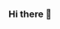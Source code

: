 ### Hi there 👋

<!--
**ChrisVladimirov/ChrisVladimirov** is a ✨ _special_ ✨ repository because its `README.md` (this file) appears on your GitHub profile.

Here are some ideas to get you started:


<div id="header" align="center">
  <img src="https://media.giphy.com/media/M9gbBd9nbDrOTu1Mqx/giphy.gif" width="100"/>
</div>

<h1>
  hey there
  <img src="https://media.giphy.com/media/hvRJCLFzcasrR4ia7z/giphy.gif" width="30px"/>
</h1>

---

### :hammer_and_wrench: Languages and Tools :
<p dir="auto">
<a target="_blank" rel="noopener noreferrer" href="https://github.com/devicons/devicon/blob/master/icons/java/java-original-wordmark.svg"><img src="https://github.com/devicons/devicon/raw/master/icons/java/java-original-wordmark.svg" title="Java" alt="Java" width="40" height="40" style="max-width: 100%;"></a>
<img src="https://github.com/devicons/devicon/raw/master/icons/java/java-original-wordmark.svg" title="Java" alt="Java" width="40" height="40" style="max-width: 100%;"/>
  <img src="https://github.com/devicons/devicon/blob/master/icons/spring/spring-original-wordmark.svg"/>
  <img src="https://github.com/devicons/devicon/blob/master/icons/mysql/mysql-original-wordmark.svg" title="MySQL"  alt="MySQL" width="40" height="40"/>&nbsp;
  <img src="https://github.com/devicons/devicon/blob/master/icons/nodejs/nodejs-plain.svg"/>
  <img src="https://github.com/devicons/devicon/blob/master/icons/git/git-original-wordmark.svg"/>
  <img src="https://github.com/devicons/devicon/blob/master/icons/html5/html5-original-wordmark.svg"/>
</p>

---

### :fire: My Stats :
https://github-readme-streak-stats.herokuapp.com/?user=ChrisVladimirov
[![Top Langs](https://github-readme-stats.vercel.app/api/top-langs/?username=ChrisVladimirov)](https://github.com/anuraghazra/github-readme-stats)



-->
